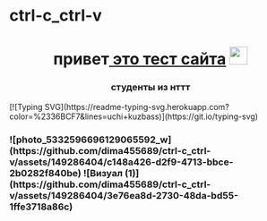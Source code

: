 # ctrl-c_ctrl-v
<h1 align="center">привет<a href="https://dima455689.github.io/ctrl-c_ctrl-v//" target="_blank"> это тест сайта</a> 
<img src="https://dima455689.github.io/ctrl-c_ctrl-v/" height="32"/></h1>
<h3 align="center">студенты из нттт</h3>
 <!---Пример кода-->
[![Typing SVG](https://readme-typing-svg.herokuapp.com?color=%2336BCF7&lines=uchi+kuzbass)](https://git.io/typing-svg)
<h3 algin="right">![photo_5332596696129065592_w](https://github.com/dima455689/ctrl-c_ctrl-v/assets/149286404/c148a426-d2f9-4713-bbce-2b0282f840be)
![Визуал (1)](https://github.com/dima455689/ctrl-c_ctrl-v/assets/149286404/3e76ea8d-2730-48da-bd55-1ffe3718a86c)

